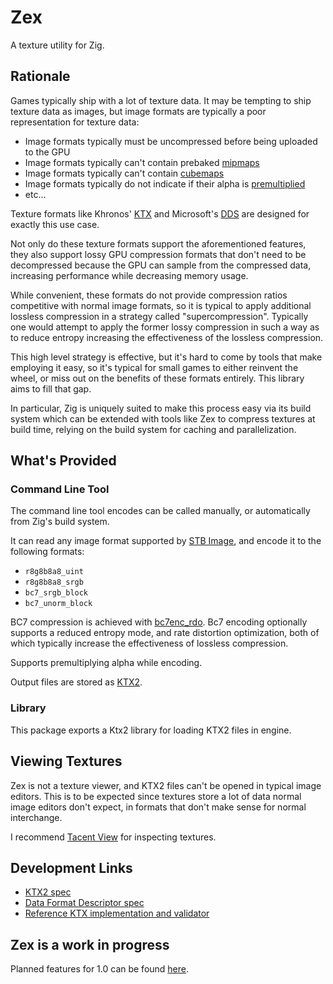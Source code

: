 # Zex

A texture utility for Zig.

## Rationale

Games typically ship with a lot of texture data. It may be tempting to ship texture data as images, but image formats are typically a poor representation for texture data:

* Image formats typically must be uncompressed before being uploaded to the GPU
* Image formats typically can't contain prebaked [mipmaps](https://en.wikipedia.org/wiki/Mipmap)
* Image formats typically can't contain [cubemaps](https://en.wikipedia.org/wiki/Cube_mapping)
* Image formats typically do not indicate if their alpha is [premultiplied](https://tomforsyth1000.github.io/blog.wiki.html#%5B%5BPremultiplied%20alpha%5D%5D)
* etc...

Texture formats like Khronos' [KTX](https://www.khronos.org/ktx/) and Microsoft's [DDS](https://learn.microsoft.com/en-us/windows/win32/direct3ddds/dx-graphics-dds-pguide) are designed for exactly this use case.

Not only do these texture formats support the aforementioned features, they also support lossy GPU compression formats that don't need to be decompressed because the GPU can sample from the compressed data, increasing performance while decreasing memory usage.

While convenient, these formats do not provide compression ratios competitive with normal image formats, so it is typical to apply additional lossless compression in a strategy called "supercompression". Typically one would attempt to apply the former lossy compression in such a way as to reduce entropy increasing the effectiveness of the lossless compression.

This high level strategy is effective, but it's hard to come by tools that make employing it easy, so it's typical for small games to either reinvent the wheel, or miss out on the benefits of these formats entirely. This library aims to fill that gap.

In particular, Zig is uniquely suited to make this process easy via its build system which can be extended with tools like Zex to compress textures at build time, relying on the build system for caching and parallelization.

## What's Provided

### Command Line Tool

The command line tool encodes can be called manually, or automatically from Zig's build system.

It can read any image format supported by [STB Image](https://github.com/nothings/stb/blob/master/stb_image.h), and encode it to the following formats:

* `r8g8b8a8_uint`
* `r8g8b8a8_srgb`
* `bc7_srgb_block`
* `bc7_unorm_block`

BC7 compression is achieved with [bc7enc_rdo](https://github.com/richgel999/bc7enc_rdo/). Bc7 encoding optionally supports a reduced entropy mode, and rate distortion optimization, both of which typically increase the effectiveness of lossless compression.

Supports premultiplying alpha while encoding.

Output files are stored as [KTX2](https://www.khronos.org/ktx/).

### Library

This package exports a Ktx2 library for loading KTX2 files in engine.

## Viewing Textures

Zex is not a texture viewer, and KTX2 files can't be opened in typical image editors. This is to be expected since textures store a lot of data normal image editors don't expect, in formats that don't make sense for normal interchange.

I recommend [Tacent View](https://github.com/bluescan/tacentview) for inspecting textures.

## Development Links

* [KTX2 spec](https://registry.khronos.org/KTX/specs/2.0/ktxspec.v2.html#prohibitedFormats)
* [Data Format Descriptor spec](https://registry.khronos.org/DataFormat/specs/1.3/dataformat.1.3.html)
* [Reference KTX implementation and validator](https://github.com/KhronosGroup/KTX-Software)

## Zex is a work in progress

Planned features for 1.0 can be found [here](https://github.com/Games-by-Mason/Zex/milestone/1).
